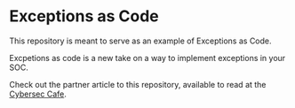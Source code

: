 # Exceptions as Code

This repository is meant to serve as an example of Exceptions as Code.

Excpetions as code is a new take on a way to implement exceptions in your SOC.

Check out the partner article to this repository, available to read at the [Cybersec Cafe](https://www.cyberseccafe.com/).
